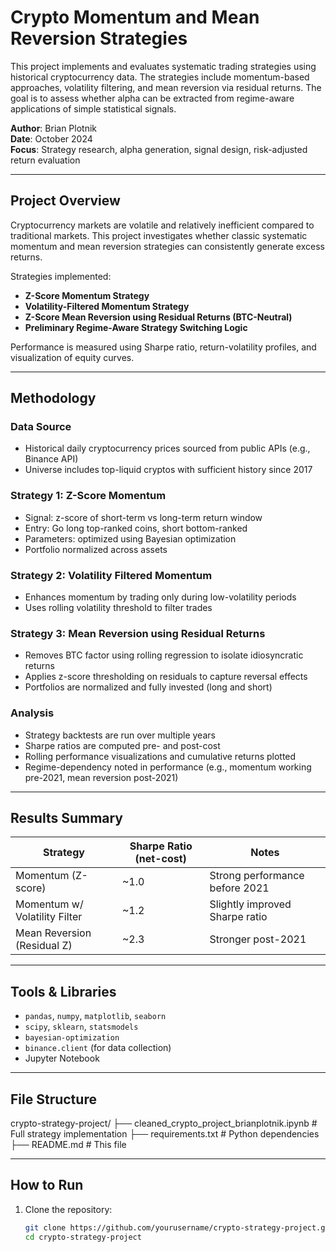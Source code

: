 # Crypto Momentum and Mean Reversion Strategies

This project implements and evaluates systematic trading strategies using historical cryptocurrency data. The strategies include momentum-based approaches, volatility filtering, and mean reversion via residual returns. The goal is to assess whether alpha can be extracted from regime-aware applications of simple statistical signals.

**Author**: Brian Plotnik  
**Date**: October 2024  
**Focus**: Strategy research, alpha generation, signal design, risk-adjusted return evaluation

---

## Project Overview

Cryptocurrency markets are volatile and relatively inefficient compared to traditional markets. This project investigates whether classic systematic momentum and mean reversion strategies can consistently generate excess returns.

Strategies implemented:
- **Z-Score Momentum Strategy**
- **Volatility-Filtered Momentum Strategy**
- **Z-Score Mean Reversion using Residual Returns (BTC-Neutral)**
- **Preliminary Regime-Aware Strategy Switching Logic**

Performance is measured using Sharpe ratio, return-volatility profiles, and visualization of equity curves.

---

## Methodology

### Data Source
- Historical daily cryptocurrency prices sourced from public APIs (e.g., Binance API)
- Universe includes top-liquid cryptos with sufficient history since 2017

### Strategy 1: Z-Score Momentum
- Signal: z-score of short-term vs long-term return window
- Entry: Go long top-ranked coins, short bottom-ranked
- Parameters: optimized using Bayesian optimization
- Portfolio normalized across assets

### Strategy 2: Volatility Filtered Momentum
- Enhances momentum by trading only during low-volatility periods
- Uses rolling volatility threshold to filter trades

### Strategy 3: Mean Reversion using Residual Returns
- Removes BTC factor using rolling regression to isolate idiosyncratic returns
- Applies z-score thresholding on residuals to capture reversal effects
- Portfolios are normalized and fully invested (long and short)

### Analysis
- Strategy backtests are run over multiple years
- Sharpe ratios are computed pre- and post-cost
- Rolling performance visualizations and cumulative returns plotted
- Regime-dependency noted in performance (e.g., momentum working pre-2021, mean reversion post-2021)

---

## Results Summary

| Strategy                          | Sharpe Ratio (net-cost) | Notes                                |
|----------------------------------|--------------------------|--------------------------------------|
| Momentum (Z-score)               | ~1.0                     | Strong performance before 2021       |
| Momentum w/ Volatility Filter    | ~1.2                     | Slightly improved Sharpe ratio       |
| Mean Reversion (Residual Z)      | ~2.3                     | Stronger post-2021                   |

---

## Tools & Libraries

- `pandas`, `numpy`, `matplotlib`, `seaborn`
- `scipy`, `sklearn`, `statsmodels`
- `bayesian-optimization`
- `binance.client` (for data collection)
- Jupyter Notebook

---

## File Structure
crypto-strategy-project/
├── cleaned_crypto_project_brianplotnik.ipynb # Full strategy implementation
├── requirements.txt # Python dependencies
├── README.md # This file


---

## How to Run

1. Clone the repository:
   ```bash
   git clone https://github.com/yourusername/crypto-strategy-project.git
   cd crypto-strategy-project


